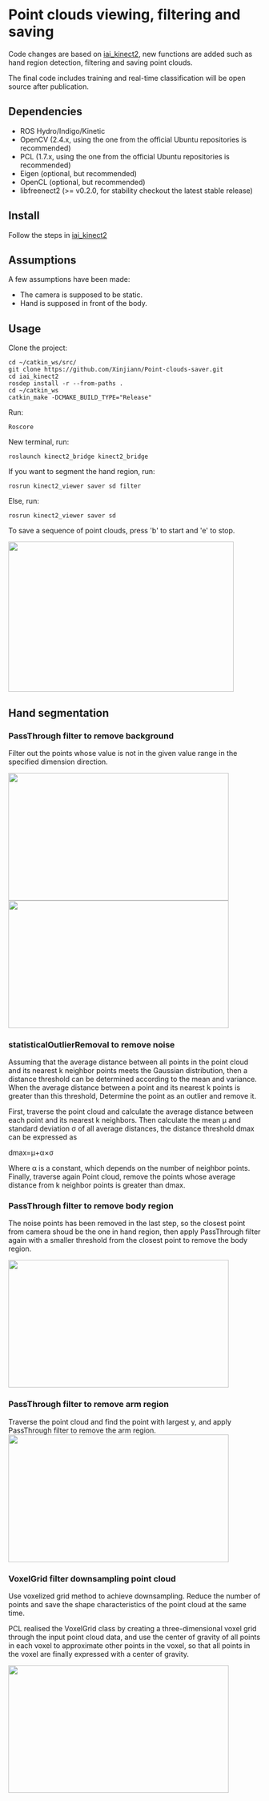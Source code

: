 # Point clouds viewing, filtering and saving

Code changes are based on [iai_kinect2](https://github.com/code-iai/iai_kinect2), new functions are added such as hand region detection, filtering and saving point clouds.

The final code includes training and real-time classification will be open source after publication.
## Dependencies
* ROS Hydro/Indigo/Kinetic
* OpenCV (2.4.x, using the one from the official Ubuntu repositories is recommended)
* PCL (1.7.x, using the one from the official Ubuntu repositories is recommended)
* Eigen (optional, but recommended)
* OpenCL (optional, but recommended)
* libfreenect2 (>= v0.2.0, for stability checkout the latest stable release)
## Install
Follow the steps in [iai_kinect2](https://github.com/code-iai/iai_kinect2)

## Assumptions

A few assumptions have been made:

* The camera is supposed to be static.
* Hand is supposed in front of the body.

## Usage

Clone the project:
```git
cd ~/catkin_ws/src/
git clone https://github.com/Xinjiann/Point-clouds-saver.git
cd iai_kinect2
rosdep install -r --from-paths .
cd ~/catkin_ws
catkin_make -DCMAKE_BUILD_TYPE="Release"
```
Run:
```git
Roscore
```
New terminal, run:
```git
roslaunch kinect2_bridge kinect2_bridge
```
If you want to segment the hand region, run:
```git
rosrun kinect2_viewer saver sd filter
```
Else, run:
```git
rosrun kinect2_viewer saver sd
```
To save a sequence of point clouds, press 'b' to start and 'e' to stop.

<img src="https://github.com/Xinjiann/Point-clouds-saver/blob/main/img/new.png" width = "450" height = "300" />


## Hand segmentation

### PassThrough filter to remove background
Filter out the points whose value is not in the given value range in the specified dimension direction.

<img src="https://github.com/Xinjiann/Point-clouds-saver/blob/main/img/first_.png" width = "440" height = "255" align=center/>
<img src="https://github.com/Xinjiann/Point-clouds-saver/blob/main/img/second_.png" width = "440" height = "255" align=center/>


### statisticalOutlierRemoval to remove noise

Assuming that the average distance between all points in the point cloud and its nearest k neighbor points meets the Gaussian distribution, then a distance threshold can be determined according to the mean and variance. When the average distance between a point and its nearest k points is greater than this threshold, Determine the point as an outlier and remove it.

First, traverse the point cloud and calculate the average distance between each point and its nearest k neighbors. Then calculate the mean μ and standard deviation σ of all average distances, the distance threshold dmax can be expressed as 

dmax=μ+α×σ 

Where α is a constant, which depends on the number of neighbor points. Finally, traverse again Point cloud, remove the points whose average distance from k neighbor points is greater than dmax.

### PassThrough filter to remove body region

The noise points has been removed in the last step, so the closest point from camera shoud be the one in hand region, then apply PassThrough filter again with a smaller threshold from the closest point to remove the body region.

<img src="https://github.com/Xinjiann/Point-clouds-saver/blob/main/img/third_.png" width = "440" height = "255" align=center/>

### PassThrough filter to remove arm region
Traverse the point cloud and find the point with largest y, and apply PassThrough filter to remove the arm region.
<img src="https://github.com/Xinjiann/Point-clouds-saver/blob/main/img/hand.png" width = "440" height = "255" align=center/>

### VoxelGrid filter downsampling point cloud

Use voxelized grid method to achieve downsampling. Reduce the number of points and save the shape characteristics of the point cloud at the same time. 

PCL realised the VoxelGrid class by creating a three-dimensional voxel grid through the input point cloud data, and use the center of gravity of all points in each voxel to approximate other points in the voxel, so that all points in the voxel are finally expressed with a center of gravity.

<img src="https://github.com/Xinjiann/Point-clouds-saver/blob/main/img/final.png" width = "440" height = "255" align=center/>
